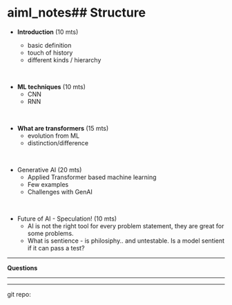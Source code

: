 # aiml_notes## Structure 

* __Introduction__    (10 mts)

  - basic definition 
  - touch of history
  - different kinds / hierarchy 
 <br>        

* __ML techniques__ (10 mts)
  - CNN
  - RNN 
<br>        

* __What are transformers__  (15 mts)
  - evolution from ML 
  - distinction/difference 
<br>        

* Generative AI   (20 mts)
  - Applied Transformer based machine learning
  - Few examples 
  - Challenges with GenAI 
<br>        

* Future of AI - Speculation! (10 mts)
     - AI is not the right tool for every problem statement, they are great for some problems. 
    - What is sentience - is philosiphy.. and untestable. Is a model sentient if it can pass a test? 
        
<hr>

__Questions__ 

<hr> <hr>

git repo: 




